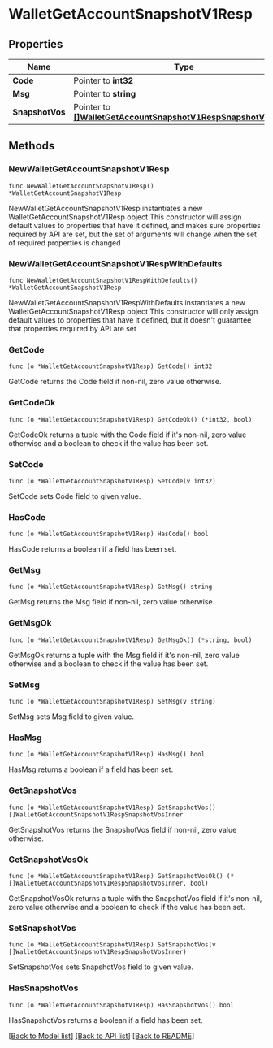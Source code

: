 # WalletGetAccountSnapshotV1Resp

## Properties

Name | Type | Description | Notes
------------ | ------------- | ------------- | -------------
**Code** | Pointer to **int32** |  | [optional] 
**Msg** | Pointer to **string** |  | [optional] 
**SnapshotVos** | Pointer to [**[]WalletGetAccountSnapshotV1RespSnapshotVosInner**](WalletGetAccountSnapshotV1RespSnapshotVosInner.md) |  | [optional] 

## Methods

### NewWalletGetAccountSnapshotV1Resp

`func NewWalletGetAccountSnapshotV1Resp() *WalletGetAccountSnapshotV1Resp`

NewWalletGetAccountSnapshotV1Resp instantiates a new WalletGetAccountSnapshotV1Resp object
This constructor will assign default values to properties that have it defined,
and makes sure properties required by API are set, but the set of arguments
will change when the set of required properties is changed

### NewWalletGetAccountSnapshotV1RespWithDefaults

`func NewWalletGetAccountSnapshotV1RespWithDefaults() *WalletGetAccountSnapshotV1Resp`

NewWalletGetAccountSnapshotV1RespWithDefaults instantiates a new WalletGetAccountSnapshotV1Resp object
This constructor will only assign default values to properties that have it defined,
but it doesn't guarantee that properties required by API are set

### GetCode

`func (o *WalletGetAccountSnapshotV1Resp) GetCode() int32`

GetCode returns the Code field if non-nil, zero value otherwise.

### GetCodeOk

`func (o *WalletGetAccountSnapshotV1Resp) GetCodeOk() (*int32, bool)`

GetCodeOk returns a tuple with the Code field if it's non-nil, zero value otherwise
and a boolean to check if the value has been set.

### SetCode

`func (o *WalletGetAccountSnapshotV1Resp) SetCode(v int32)`

SetCode sets Code field to given value.

### HasCode

`func (o *WalletGetAccountSnapshotV1Resp) HasCode() bool`

HasCode returns a boolean if a field has been set.

### GetMsg

`func (o *WalletGetAccountSnapshotV1Resp) GetMsg() string`

GetMsg returns the Msg field if non-nil, zero value otherwise.

### GetMsgOk

`func (o *WalletGetAccountSnapshotV1Resp) GetMsgOk() (*string, bool)`

GetMsgOk returns a tuple with the Msg field if it's non-nil, zero value otherwise
and a boolean to check if the value has been set.

### SetMsg

`func (o *WalletGetAccountSnapshotV1Resp) SetMsg(v string)`

SetMsg sets Msg field to given value.

### HasMsg

`func (o *WalletGetAccountSnapshotV1Resp) HasMsg() bool`

HasMsg returns a boolean if a field has been set.

### GetSnapshotVos

`func (o *WalletGetAccountSnapshotV1Resp) GetSnapshotVos() []WalletGetAccountSnapshotV1RespSnapshotVosInner`

GetSnapshotVos returns the SnapshotVos field if non-nil, zero value otherwise.

### GetSnapshotVosOk

`func (o *WalletGetAccountSnapshotV1Resp) GetSnapshotVosOk() (*[]WalletGetAccountSnapshotV1RespSnapshotVosInner, bool)`

GetSnapshotVosOk returns a tuple with the SnapshotVos field if it's non-nil, zero value otherwise
and a boolean to check if the value has been set.

### SetSnapshotVos

`func (o *WalletGetAccountSnapshotV1Resp) SetSnapshotVos(v []WalletGetAccountSnapshotV1RespSnapshotVosInner)`

SetSnapshotVos sets SnapshotVos field to given value.

### HasSnapshotVos

`func (o *WalletGetAccountSnapshotV1Resp) HasSnapshotVos() bool`

HasSnapshotVos returns a boolean if a field has been set.


[[Back to Model list]](../README.md#documentation-for-models) [[Back to API list]](../README.md#documentation-for-api-endpoints) [[Back to README]](../README.md)


